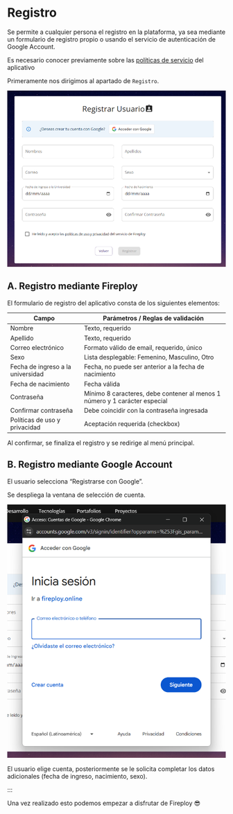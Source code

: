 # Registro

Se permite a cualquier persona el registro en la plataforma, ya sea mediante un formulario de registro propio o usando el servicio de autenticación de Google Account.

Es necesario conocer previamente sobre las [políticas de servicio](/docs/usuario_general/politicas-servicio/index.md) del aplicativo 

Primeramente nos dirigimos al apartado de `Registro`. 

![alt text](image-1.png)

## A. Registro mediante Fireploy

El formulario de registro del aplicativo consta de los siguientes elementos:

| Campo                             | Parámetros / Reglas de validación                                          |
| --------------------------------- | -------------------------------------------------------------------------- |
| Nombre                            | Texto, requerido                                                           |
| Apellido                          | Texto, requerido                                                           |
| Correo electrónico                | Formato válido de email, requerido, único                                  |
| Sexo                              | Lista desplegable: Femenino, Masculino, Otro                               |
| Fecha de ingreso a la universidad | Fecha, no puede ser anterior a la fecha de nacimiento                      |
| Fecha de nacimiento               | Fecha válida                                                               |
| Contraseña                        | Mínimo 8 caracteres, debe contener al menos 1 número y 1 carácter especial |
| Confirmar contraseña              | Debe coincidir con la contraseña ingresada                                 |
| Políticas de uso y privacidad     | Aceptación requerida (checkbox)                                            |

Al confirmar, se finaliza el registro y se redirige al menú principal.

## B. Registro mediante Google Account

El usuario selecciona “Registrarse con Google”.

Se despliega la ventana de selección de cuenta.

![alt text](image-2.png)

El usuario elige cuenta, posteriormente se le solicita completar los datos adicionales (fecha de ingreso, nacimiento, sexo).


:::

Una vez realizado esto podemos empezar a disfrutar de Fireploy 😎

